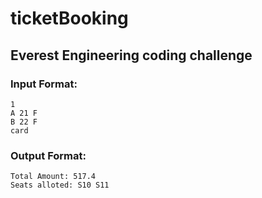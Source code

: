 # ticketBooking
## Everest Engineering coding challenge

### Input Format:
```
1
A 21 F
B 22 F
card
```

### Output Format:
```
Total Amount: 517.4
Seats alloted: S10 S11
```
